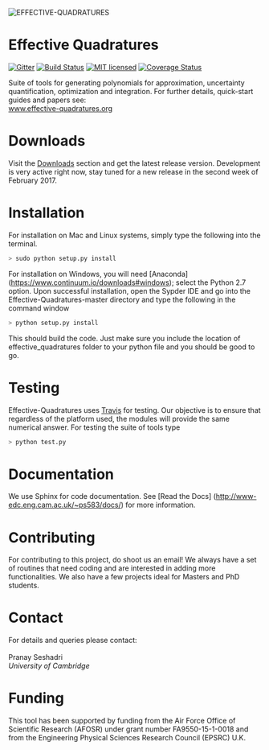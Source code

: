 ![EFFECTIVE-QUADRATURES](https://static.wixstatic.com/media/dad873_3938470ea83849db8b53716c94dd20e8~mv2.png/v1/fill/w_269,h_66,al_c,usm_0.66_1.00_0.01/dad873_3938470ea83849db8b53716c94dd20e8~mv2.png)

# Effective Quadratures
[![Gitter](https://badges.gitter.im/gitterHQ/gitter.svg)](https://gitter.im/Effective-Quadratures)  [![Build Status](https://travis-ci.org/Effective-Quadratures/Effective-Quadratures.svg?branch=dev)](https://travis-ci.org/Effective-Quadratures/Effective-Quadratures)
[![MIT licensed](https://img.shields.io/badge/license-MIT-blue.svg)](https://raw.githubusercontent.com/Effective-Quadratures/Effective-Quadratures/main/LICENSE.rst)
[![Coverage Status](https://coveralls.io/repos/github/Effective-Quadratures/Effective-Quadratures/badge.svg?branch=dev-new)](https://coveralls.io/github/Effective-Quadratures/Effective-Quadratures?branch=dev-new)

Suite of tools for generating polynomials for approximation, uncertainty quantification, optimization and integration. For further details, quick-start guides and papers see:
<br>
www.effective-quadratures.org
<br>

# Downloads
Visit the [Downloads](https://github.com/Effective-Quadratures/Effective-Quadratures/releases/tag/v4.0) section and get the latest release version. Development is very active right now, stay tuned for a new release in the second week of February 2017.

# Installation
For installation on Mac and Linux systems, simply type the following into the terminal. 
```bash
> sudo python setup.py install
```
For installation on Windows, you will need [Anaconda] (https://www.continuum.io/downloads#windows); select the Python 2.7 option. Upon successful installation, open the Sypder IDE and go into the Effective-Quadratures-master directory and type the following in the command window
```bash
> python setup.py install
```
This should build the code. Just make sure you include the location of effective_quadratures folder to your python file and you should be good to go.

# Testing
Effective-Quadratures uses [Travis](https://travis-ci.org/Effective-Quadratures/Effective-Quadratures) for testing. Our objective is to ensure that regardless of the platform used, the modules will provide the same numerical answer. For testing the suite of tools type
```bash
> python test.py
```
# Documentation
We use Sphinx for code documentation. See [Read the Docs] (http://www-edc.eng.cam.ac.uk/~ps583/docs/) for more information.

# Contributing
For contributing to this project, do shoot us an email! We always have a set of routines that need coding and are interested in adding more functionalities. We also have a few projects ideal for Masters and PhD students. 

# Contact
For details and queries please contact:<br>
<br>
Pranay Seshadri <br>
*University of Cambridge* <br>

# Funding
This tool has been supported by funding from the Air Force Office of Scientific Research (AFOSR) under grant number FA9550-15-1-0018 and from the Engineering Physical Sciences Research Council (EPSRC) U.K.
